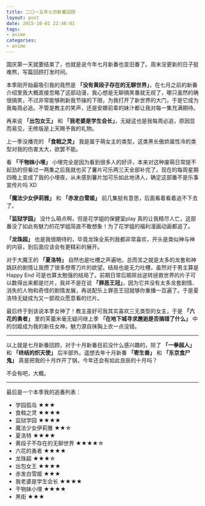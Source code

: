 ```yaml
---
title: 二〇一五年七月新番回顾
layout: post
date: 2015-10-01 22:46:01
tags:
- anime
categories:
- anime
---
```


国庆第一天就要结束了，也就是说今年七月新番也变旧番了。周末没更新的日子挺难熬，写篇回顾打发时间。

本季刚开始最吸引我的竟然是 **「没有黄段子存在的无聊世界」**，在七月之前的新番介绍里我大概直接忽略了这部动漫，我心想是无聊搞笑番就无视了，哪只虽然的确很搞笑，不过非常能够刷新我节操的下限，为我打开了新世界的大门，于是它成为我每周必追。不管是教主的笑声，还是安娜前辈的妹汁都让我对每一集充满期待。


再来说 **「出包女王」** 和 **「我老婆是学生会长」**，无疑这也是我每周必追，原因显而易见，无修版是上天赐予我的礼物。

上一季没播完的 **「食戟之灵」** 我是属于萌女主的类型，这类黑长傲娇属性冷的类型对我的伤害太大，欲罢不能。

看 **「干物妹小埋」** 小埋完全是因为看到很多人的好评，本来对这种废萌日常提不起劲的但看过一两集之后我就也买了薯片可乐两三天全部补完了。现在的每周星期四晚上变成了我的小埋夜，从未感到薯片加可乐如此地诱人，确定这部番不是乐事宣传片吗 XD

**「魔法少女伊莉雅」** 和 **「赤发白雪姬」** 前几集挺有意思，后面看着看着追不下去了。

**「监狱学园」** 没什么萌点啊，但是花学姐的保健室play 真的让我精尽人亡，这部番没了如此有魅力的花学姐简直不敢想象！为了花学姐的福利漫画动画都追了。

**「龙珠超」** 也是我很期待的，毕竟龙珠全系列我都非常喜欢，开头是类似神与神的内容，到后面应该会有更精彩的展开。

对于大魔王的 **「夏洛特」** 自然也是吐槽之声遍地，总而言之就是太多的龙套和神跳跃的剧情让我攒了很多想寄刀片的欲望。结局也是无力吐槽，虽然对于男主算是 Happy End 可是也算太勉强的结局了。前期日常后期屌丝逆转拯救世界的片子可以数得出来都是烂片，我并不是在说 **「罪恶王冠」**，因为它并没有太多龙套剧情、消失的人物和奇怪的剧情发展，再说配乐上罪恶王冠就够你重播一百遍了。于是夏洛特无疑成为又一部观众愿意看的烂片。

最后终于到该说本季女神了！教主虽好可我其实喜欢三无类型的女主，于是 **「六花的勇者」** 里的芙蕾米毫无疑问继上季 **「在地下城寻求邂逅是否搞错了什么」** 中的剑姬成为我的新任女神。魅力源自抹胸上衣一点没错。

---

以上就是七月新番回顾，对于十月新番目前没什么感兴趣的，除了 **「一拳超人」** 和 **「终结的炽天使」** 后半部外。遥想去年十月新番 **「寄生兽」** 和 **「东京食尸鬼」** 真是把我的十月炸开了锅，今年还会有如此良辰的十月吗？

不会有吧，大概。

---

最后是一个本季我的追番列表：

- 学园孤岛 ★★★
- 食戟之灵 ★★★★
- 监狱学园 ★★★★
- 魔法少女伊莉雅 ★★☆
- 夏洛特 ★★★★
- 黄段子不存在的无聊世界 ★★★★☆
- 六花的勇者 ★★★★
- 龙珠超 ★★★☆
- 出包女王 ★★★★
- 赤发白雪姬 ★★★
- 我老婆是学生会长 ★★★★
- 干物妹小埋 ★★★★
- 黑街 ★★★
